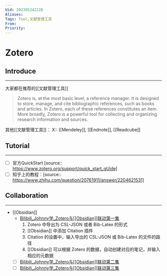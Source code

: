 ```yaml
---
Uid: 202305242228
Aliases: 
Tags: Tool,文献管理工具
From: 
Priority: 
---
```

# Zotero

## Introduce
---
大家都在推荐的[[文献管理工具]]

> Zotero is, at the most basic level, a reference manager. It is designed to store, manage, and cite bibliographic references, such as books and articles. In Zotero, each of these references constitutes an item. More broadly, Zotero is a powerful tool for collecting and organizing research information and sources.

其他[[文献管理工具]]：
X:: [[Mendeley]], [[Endnote]], [[Readcube]]

## Tutorial  
---
- [ ] 官方QuickStart [source:: https://www.zotero.org/support/quick_start_gUide]
- [ ] 知乎上的教程：[source:: https://www.zhihu.com/question/20761911/answer/2204621531]

## Collaboration
---
- [[Obsidian]]
	- [Bilibili_Johnny学_Zotero与[[Obsidian]]联动第一集](https://www.bilibili.com/video/BV1xM4y137q9/?spm_id_from=333.788.recommend_more_video.3&vd_source=87dfd9b43712abc331544c4820fa4a87)
		1. Zotero 中导出为 CSL-JSON 或者 Bib-Latex 的形式
		2. [[Obsidian]] 中添加 Citation 插件
		3. Citation 的设置中，输入导出的 CSL-JSON 或 Bib-Latex 的文件的路径
		4. [[Obsidian]] 可以根据 Zotero 的数据，自动创建对应的笔记，并输入相应的元数据
	- [ ] [Bilibili_Johnny学_Zotero与[[Obsidian]]联动第二集](https://www.bilibili.com/video/BV1E64y187er/?spm_id_from=333.999.0.0&vd_source=87dfd9b43712abc331544c4820fa4a87)
	- [ ] [Bilibili_Johnny学_Zotero与[[Obsidian]]联动第三集](https://www.bilibili.com/video/BV1m341127aU/?spm_id_from=333.999.0.0&vd_source=87dfd9b43712abc331544c4820fa4a87)
